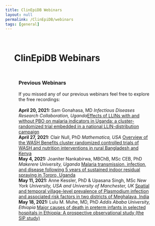 ```yaml
---
title: ClinEpiDB Webinars
layout: null
permalink: /ClinEpiDB/webinars
tags: [general]
---
```

<h1 style="padding:1em">ClinEpiDB Webinars</h1>
<div class="static-content" style="padding:0 3em">

<h3>Previous Webinars</h3>
If you missed any of our previous webinars feel free to explore the free recordings:
<br>
<br>
<b>April 20, 2021:</b> Sam Gonahasa, MD <i>Infectious Diseases Research Collaboration, Uganda</i><a target="_blank" href="https://youtu.be/1V21DrZ0VXM" target="_blank">Effects of LLINs with and without PBO on malaria indicators in Uganda: a cluster-randomized trial embedded in a national LLIN-distribution campaign</a>
<br>
<b>April 27, 2021:</b> Clair Null, PhD <i>Mathematica, USA</i>
<a target="_blank" href="https://youtu.be/eWqvY4tlAX0" target="_blank">Overview of the WASH Benefits cluster randomized controlled trials of WASH and nutrition interventions in rural Bangladesh and Kenya</a>
<br>
<b>May 4, 2021:</b> Joaniter Nankabirwa, MBChB, MSc CEB, PhD <i>Makerere University, Uganda</i>
<a target="_blank" href="https://youtu.be/WR-8Ngue7PU" target="_blank">Malaria transmission, infection, and disease following 5 years of sustained indoor residual spraying in Tororo, Uganda</a>
<br>
<b>May 11, 2021:</b> Anne Kessler, PhD & Upasana Singh, MSc <i>New York University, USA and University of Manchester, UK</i>
<a target="_blank" href="https://youtu.be/gN8JCKuXWfs" target="_blank">Spatial and temporal village-level prevalence of Plasmodium infection and associated risk factors in two districts of Meghalaya, India</a>
<br>
<b>May 18, 2021:</b> Lulu M. Muhe, MD, PhD <i>Addis Ababa University, Ethiopia</i>
<a target="_blank" href="https://youtu.be/s90gmMZurLE" target="_blank">Major causes of death in preterm infants in selected hospitals in Ethiopia: A prospective observational study (the SIP study)</a>


</div>
